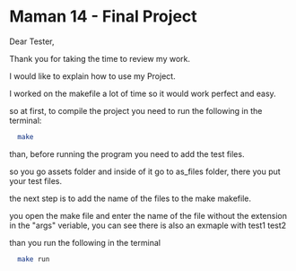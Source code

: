 # Maman 14 - Final Project

Dear Tester, 

Thank you for taking the time to review my work.

I would like to explain how to use my Project.

I worked on the makefile a lot of time so it would work perfect and easy.

so at first, to compile the project you need to run the following in the terminal:

```bash
  make
```

than, before running the program you need to add the test files.

so you go assets folder and inside of it go to as_files folder, there you put your test files.

the next step is to add the name of the files to the make makefile.

you open the make file and enter the name of the file without the extension in the "args" veriable, you can see there is also an exmaple with test1 test2

than you run the following in the terminal 
```bash
  make run
```